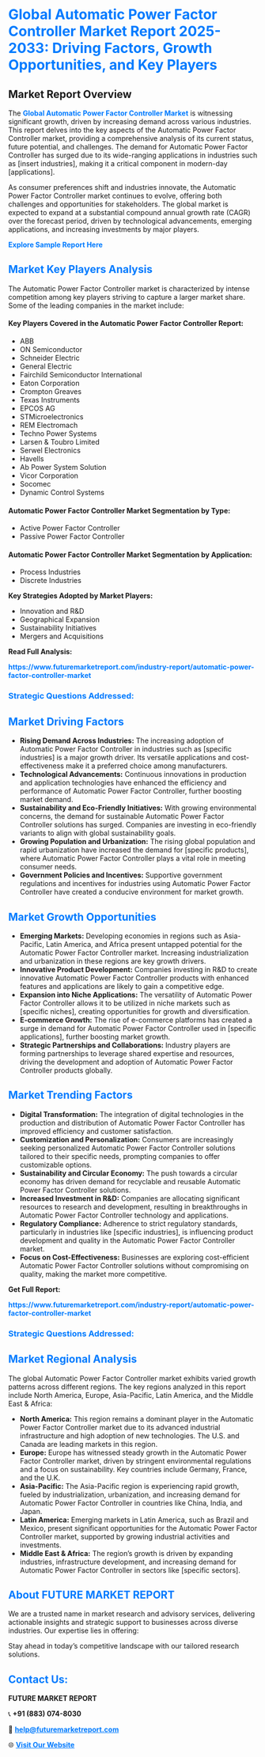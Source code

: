 <h1 style="color: #007BFF;">Global Automatic Power Factor Controller Market Report 2025-2033: Driving Factors, Growth Opportunities, and Key Players</h1>

<section id="overview">
<h2>Market Report Overview</h2>
<p>The <a href="https://www.futuremarketreport.com/industry-report/automatic-power-factor-controller-market" style="color: #007BFF; text-decoration: none;"><strong>Global Automatic Power Factor Controller Market</strong></a> is witnessing significant growth, driven by increasing demand across various industries. This report delves into the key aspects of the Automatic Power Factor Controller market, providing a comprehensive analysis of its current status, future potential, and challenges. The demand for Automatic Power Factor Controller has surged due to its wide-ranging applications in industries such as [insert industries], making it a critical component in modern-day [applications].</p>
<p>As consumer preferences shift and industries innovate, the Automatic Power Factor Controller market continues to evolve, offering both challenges and opportunities for stakeholders. The global market is expected to expand at a substantial compound annual growth rate (CAGR) over the forecast period, driven by technological advancements, emerging applications, and increasing investments by major players.</p>
</section>

<section id="overview">
<p><a href="https://www.futuremarketreport.com/request-sample/reportId=81974" style="color: #007BFF; text-decoration: none;"><strong>Explore Sample Report Here</strong></a></p>
</section>

<section id="key-players">
<h2 style="color: #007BFF;">Market Key Players Analysis</h2>
<p>The Automatic Power Factor Controller market is characterized by intense competition among key players striving to capture a larger market share. Some of the leading companies in the market include:</p>
<h4>Key Players Covered in the Automatic Power Factor Controller Report:</h4>
<ul><li>ABB</li><li>ON Semiconductor</li><li>Schneider Electric</li><li>General Electric</li><li>Fairchild Semiconductor International</li><li>Eaton Corporation</li><li>Crompton Greaves</li><li>Texas Instruments</li><li>EPCOS AG</li><li>STMicroelectronics</li><li>REM Electromach</li><li>Techno Power Systems</li><li>Larsen &amp; Toubro Limited</li><li>Serwel Electronics</li><li>Havells</li><li>Ab Power System Solution</li><li>Vicor Corporation</li><li>Socomec</li><li>Dynamic Control Systems</li></ul>
<h4>Automatic Power Factor Controller Market Segmentation by Type:</h4>
<ul><li>Active Power Factor Controller</li><li>Passive Power Factor Controller</li></ul>

<h4>Automatic Power Factor Controller Market Segmentation by Application:</h4>
<ul><li>Process Industries</li><li>Discrete Industries</li></ul>
<p><strong>Key Strategies Adopted by Market Players:</strong></p>
<ul>
<li>Innovation and R&D</li>
<li>Geographical Expansion</li>
<li>Sustainability Initiatives</li>
<li>Mergers and Acquisitions</li>
</ul>
</section>

<section>
<p><strong>Read Full Analysis: </strong></p><a href="https://www.futuremarketreport.com/industry-report/automatic-power-factor-controller-market" style="color: #007BFF; text-decoration: none;"><strong>https://www.futuremarketreport.com/industry-report/automatic-power-factor-controller-market</strong></a>
<h3 style="color: #007BFF;">Strategic Questions Addressed:</h3>
</section>

<section id="driving-factors">
<h2 style="color: #007BFF;">Market Driving Factors</h2>
<ul>
<li><strong>Rising Demand Across Industries:</strong> The increasing adoption of Automatic Power Factor Controller in industries such as [specific industries] is a major growth driver. Its versatile applications and cost-effectiveness make it a preferred choice among manufacturers.</li>
<li><strong>Technological Advancements:</strong> Continuous innovations in production and application technologies have enhanced the efficiency and performance of Automatic Power Factor Controller, further boosting market demand.</li>
<li><strong>Sustainability and Eco-Friendly Initiatives:</strong> With growing environmental concerns, the demand for sustainable Automatic Power Factor Controller solutions has surged. Companies are investing in eco-friendly variants to align with global sustainability goals.</li>
<li><strong>Growing Population and Urbanization:</strong> The rising global population and rapid urbanization have increased the demand for [specific products], where Automatic Power Factor Controller plays a vital role in meeting consumer needs.</li>
<li><strong>Government Policies and Incentives:</strong> Supportive government regulations and incentives for industries using Automatic Power Factor Controller have created a conducive environment for market growth.</li>
</ul>
</section>

<section id="growth-opportunities">
<h2 style="color: #007BFF;">Market Growth Opportunities</h2>
<ul>
<li><strong>Emerging Markets:</strong> Developing economies in regions such as Asia-Pacific, Latin America, and Africa present untapped potential for the Automatic Power Factor Controller market. Increasing industrialization and urbanization in these regions are key growth drivers.</li>
<li><strong>Innovative Product Development:</strong> Companies investing in R&D to create innovative Automatic Power Factor Controller products with enhanced features and applications are likely to gain a competitive edge.</li>
<li><strong>Expansion into Niche Applications:</strong> The versatility of Automatic Power Factor Controller allows it to be utilized in niche markets such as [specific niches], creating opportunities for growth and diversification.</li>
<li><strong>E-commerce Growth:</strong> The rise of e-commerce platforms has created a surge in demand for Automatic Power Factor Controller used in [specific applications], further boosting market growth.</li>
<li><strong>Strategic Partnerships and Collaborations:</strong> Industry players are forming partnerships to leverage shared expertise and resources, driving the development and adoption of Automatic Power Factor Controller products globally.</li>
</ul>
</section>

<section id="trending-factors">
<h2 style="color: #007BFF;">Market Trending Factors</h2>
<ul>
<li><strong>Digital Transformation:</strong> The integration of digital technologies in the production and distribution of Automatic Power Factor Controller has improved efficiency and customer satisfaction.</li>
<li><strong>Customization and Personalization:</strong> Consumers are increasingly seeking personalized Automatic Power Factor Controller solutions tailored to their specific needs, prompting companies to offer customizable options.</li>
<li><strong>Sustainability and Circular Economy:</strong> The push towards a circular economy has driven demand for recyclable and reusable Automatic Power Factor Controller solutions.</li>
<li><strong>Increased Investment in R&D:</strong> Companies are allocating significant resources to research and development, resulting in breakthroughs in Automatic Power Factor Controller technology and applications.</li>
<li><strong>Regulatory Compliance:</strong> Adherence to strict regulatory standards, particularly in industries like [specific industries], is influencing product development and quality in the Automatic Power Factor Controller market.</li>
<li><strong>Focus on Cost-Effectiveness:</strong> Businesses are exploring cost-efficient Automatic Power Factor Controller solutions without compromising on quality, making the market more competitive.</li>
</ul>
</section>

<section>
<p><strong>Get Full Report: </strong></p><a href="https://www.futuremarketreport.com/industry-report/automatic-power-factor-controller-market" style="color: #007BFF; text-decoration: none;"><strong>https://www.futuremarketreport.com/industry-report/automatic-power-factor-controller-market</strong></a>
<h3 style="color: #007BFF;">Strategic Questions Addressed:</h3>
</section>


<section id="regional-analysis">
<h2 style="color: #007BFF;">Market Regional Analysis</h2>
<p>The global Automatic Power Factor Controller market exhibits varied growth patterns across different regions. The key regions analyzed in this report include North America, Europe, Asia-Pacific, Latin America, and the Middle East & Africa:</p>
<ul>
<li><strong>North America:</strong> This region remains a dominant player in the Automatic Power Factor Controller market due to its advanced industrial infrastructure and high adoption of new technologies. The U.S. and Canada are leading markets in this region.</li>
<li><strong>Europe:</strong> Europe has witnessed steady growth in the Automatic Power Factor Controller market, driven by stringent environmental regulations and a focus on sustainability. Key countries include Germany, France, and the U.K.</li>
<li><strong>Asia-Pacific:</strong> The Asia-Pacific region is experiencing rapid growth, fueled by industrialization, urbanization, and increasing demand for Automatic Power Factor Controller in countries like China, India, and Japan.</li>
<li><strong>Latin America:</strong> Emerging markets in Latin America, such as Brazil and Mexico, present significant opportunities for the Automatic Power Factor Controller market, supported by growing industrial activities and investments.</li>
<li><strong>Middle East & Africa:</strong> The region’s growth is driven by expanding industries, infrastructure development, and increasing demand for Automatic Power Factor Controller in sectors like [specific sectors].</li>
</ul>
</section>

<footer>
<h2 style="color: #007BFF;">About FUTURE MARKET REPORT</h2>
<p>We are a trusted name in market research and advisory services, delivering actionable insights and strategic support to businesses across diverse industries. Our expertise lies in offering:</p>

<p>Stay ahead in today’s competitive landscape with our tailored research solutions.</p>

<h2 style="color: #007BFF;">Contact Us:</h2>
<p><strong>FUTURE MARKET REPORT</strong></p>
<p>📞 <strong>+91 (883) 074-8030</strong></p>
<p>📧 <strong><a href="mailto:help@futuremarketreport.com" style="color: #007BFF;">help@futuremarketreport.com</a></strong></p>
<p>🌐 <strong><a href="https://www.futuremarketreport.com/" style="color: #007BFF;">Visit Our Website</a></strong></p>
</footer>